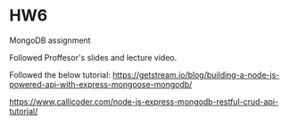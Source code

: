 # HW6

MongoDB assignment 

Followed Proffesor's slides and lecture video.

Followed the below tutorial:
https://getstream.io/blog/building-a-node-js-powered-api-with-express-mongoose-mongodb/


https://www.callicoder.com/node-js-express-mongodb-restful-crud-api-tutorial/
